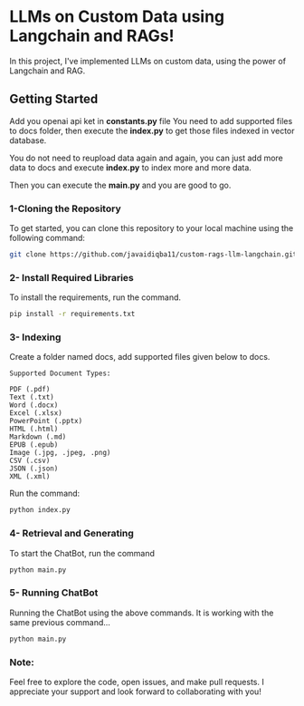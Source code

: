 # LLMs on Custom Data using Langchain and RAGs!

In this project, I've implemented LLMs on custom data, using the power of Langchain and RAG.

## Getting Started

Add you openai api ket in **constants.py** file
You need to add supported files to docs folder, then execute the **index.py** to get those files indexed in vector database.

You do not need to reupload data again and again, you can just add more data to docs and execute **index.py** to index more and more data.

Then you can execute the **main.py** and you are good to go.

### 1-Cloning the Repository

To get started, you can clone this repository to your local machine using the following command:

```bash
git clone https://github.com/javaidiqba11/custom-rags-llm-langchain.git
```

### 2- Install Required Libraries
To install the requirements, run the command.

```bash
pip install -r requirements.txt
```

### 3- Indexing
Create a folder named docs, add supported files given below to docs.

```text
Supported Document Types:

PDF (.pdf)
Text (.txt)
Word (.docx)
Excel (.xlsx)
PowerPoint (.pptx)
HTML (.html)
Markdown (.md)
EPUB (.epub)
Image (.jpg, .jpeg, .png)
CSV (.csv)
JSON (.json)
XML (.xml)
```
Run the command:

```bash
python index.py
```

### 4- Retrieval and Generating 
To start the ChatBot, run the command
```bash
python main.py
```

### 5- Running ChatBot
Running the ChatBot using the above commands. 
It is working with the same previous command... 
```bash
python main.py
```


### Note:
Feel free to explore the code, open issues, and make pull requests. I appreciate your support and look forward to collaborating with you!
